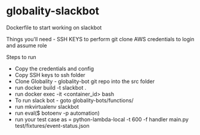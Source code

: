 # globality-slackbot

Dockerfile to start working on slackbot

Things you'll need - 
SSH KEYS to perform git clone 
AWS credentials to login and assume role

Steps to run 
- Copy the credentials and config 
- Copy SSH keys to ssh folder
- Clone Globality - globality-bot git repo into the src folder
- run docker build -t slackbot .
- run docker exec -it <container_id> bash
- To run slack bot  - goto globality-bots/functions/ 
- run mkvirtualenv slackbot
- run eval($ botoenv -p automation)
- run your test case as = python-lambda-local -t 600 -f handler main.py test/fixtures/event-status.json 

